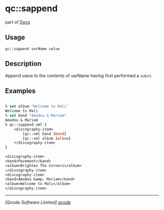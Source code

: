 qc::sappend
===========

part of [Docs](.)

Usage
-----
`
        qc::sappend varName value
    `

Description
-----------
Append value to the contents of varName having first performed a <code>subst</code>.

Examples
--------
```tcl

% set album "Welcome to Mali"
Welcome to Mali
% set band "Amadou & Mariam"
Amadou & Mariam
% qc::sappend xml {
    <discography-item>
        [qc::xml band $band]
        [qc::xml album $album]
    </discography-item>
}
    
<discography-item>
<band>Pavement</band>
<album>Brighten The Corners</album>
</discography-item>
<discography-item>
<band>Amadou &amp; Mariam</band>
<album>Welcome to Mali</album>
</discography-item>
```

----------------------------------
*[Qcode Software Limited] [qcode]*

[qcode]: http://www.qcode.co.uk "Qcode Software"